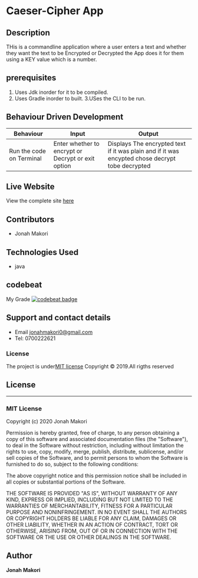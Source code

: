 # Caeser-Cipher App

## Description
THis is a commandline application where a user enters a text and whether they want the text to be Encrypted or Decrypted the App does it for them using a KEY value which is a number.

## prerequisites

1. Uses Jdk inorder for it to be compiled.
2. Uses Gradle inorder to built.
3.USes the CLI to be run.



## Behaviour Driven Development

| Behaviour | Input | Output |
| --------- | ------| ------ |
|Run the code on Terminal|Enter whether to encrypt or Decrypt or exit option|Displays The encrypted text if it was plain and if it was encypted chose decrypt tobe decrypted|



## Live Website
View the complete site [here](https://github.com/jonahmakori/Ceaser-Cipher)

## Contributors
 - Jonah Makori


## Technologies Used
- java


## codebeat

My Grade
[![codebeat badge](https://codebeat.co/badges/e9848b85-7e61-4086-855f-456e49d6156b)](https://codebeat.co/projects/github-com-jonahmakori-ceaser-cipher-feature-caeser-cipher)

## Support and contact details

 - Email jonahmakori0@gmail.com
 - Tel: 0700222621

### License

The project is under[MIT license](/blob/master/LICENSE)
Copyright &copy; 2019.All rigths reserved



## License
---------
### MIT License

Copyright (c) 2020 Jonah Makori

Permission is hereby granted, free of charge, to any person obtaining a copy
of this software and associated documentation files (the "Software"), to deal
in the Software without restriction, including without limitation the rights
to use, copy, modify, merge, publish, distribute, sublicense, and/or sell
copies of the Software, and to permit persons to whom the Software is
furnished to do so, subject to the following conditions:

The above copyright notice and this permission notice shall be included in all
copies or substantial portions of the Software.

THE SOFTWARE IS PROVIDED "AS IS", WITHOUT WARRANTY OF ANY KIND, EXPRESS OR
IMPLIED, INCLUDING BUT NOT LIMITED TO THE WARRANTIES OF MERCHANTABILITY,
FITNESS FOR A PARTICULAR PURPOSE AND NONINFRINGEMENT. IN NO EVENT SHALL THE
AUTHORS OR COPYRIGHT HOLDERS BE LIABLE FOR ANY CLAIM, DAMAGES OR OTHER
LIABILITY, WHETHER IN AN ACTION OF CONTRACT, TORT OR OTHERWISE, ARISING FROM,
OUT OF OR IN CONNECTION WITH THE SOFTWARE OR THE USE OR OTHER DEALINGS IN THE
SOFTWARE.


## Author

**Jonah Makori**
